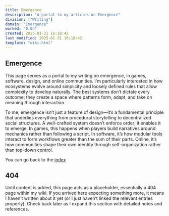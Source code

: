 ```yaml
---
title: Emergence
description: "A portal to my articles on Emergence"
division: ["Writing"]
domain: "Emergence"
worked: "0.0h"
created: 2025-01-31 16:18:42
last_modified: 2025-01-31 16:18:42
template: "wiki.html"
---
```


## Emergence

This page serves as a portal to my writing on emergence, in games, software, design, and online communities. I'm particularly interested in how ecosystems evolve around simplicity and loosely defined rules that allow complexity to develop naturally. The best systems don’t dictate every outcome; they create a space where patterns form, adapt, and take on meaning through interaction.

To me, emergence isn’t just a feature of design—it’s a fundamental principle that underlies everything from procedural storytelling to decentralized social structures. A well-crafted system doesn’t enforce order; it enables it to emerge. In games, this happens when players build narratives around mechanics rather than following a script. In software, it’s how modular tools interact to form workflows greater than the sum of their parts. Online, it’s how communities shape their own identity through self-organization rather than top-down control.

You can go back to the [index](public/articles/articles.html)


## 404
Until content is added, this page acts as a placeholder, essentially a 404 page within my wiki. If you arrived here expecting something more, it means I haven’t written about it yet (or I just haven’t linked the relevant entries properly). Check back later as I expand this section with detailed notes and references.
